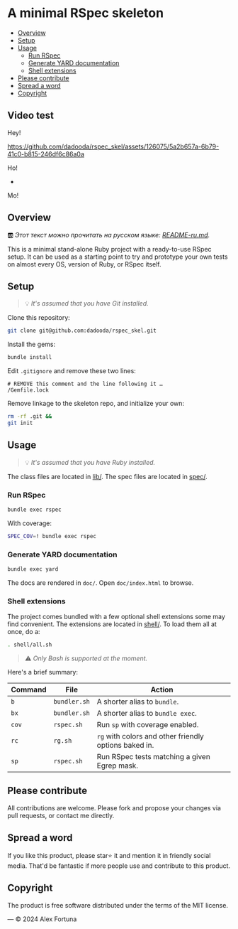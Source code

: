 
# A minimal RSpec skeleton

<!-- @import "[TOC]" {cmd="toc" depthFrom=2 depthTo=6 orderedList=false} -->

<!-- code_chunk_output -->

- [Overview](#overview)
- [Setup](#setup)
- [Usage](#usage)
  - [Run RSpec](#run-rspec)
  - [Generate YARD documentation](#generate-yard-documentation)
  - [Shell extensions](#shell-extensions)
- [Please contribute](#please-contribute)
- [Spread a word](#spread-a-word)
- [Copyright](#copyright)

<!-- /code_chunk_output -->

## Video test

Hey!

https://github.com/dadooda/rspec_skel/assets/126075/5a2b657a-6b79-41c0-b815-246df6c86a0a

Ho!

*

Mo!

## Overview

🆎 *Этот текст можно прочитать на русском языке: [README-ru.md](README-ru.md).*

This is a minimal stand-alone Ruby project with a ready-to-use RSpec setup.
It can be used as a starting point to try and prototype your own tests
on almost every OS, version of Ruby, or RSpec itself.

## Setup

> 💡 *It's assumed that you have Git installed.*

Clone this repository:

```sh
git clone git@github.com:dadooda/rspec_skel.git
```

Install the gems:

```sh
bundle install
```

Edit `.gitignore` and remove these two lines:

```
# REMOVE this comment and the line following it …
/Gemfile.lock
```

Remove linkage to the skeleton repo, and initialize your own:

```sh
rm -rf .git &&
git init

```

## Usage

> 💡 *It's assumed that you have Ruby installed.*

The class files are located in [lib/](lib). The spec files are located in [spec/](spec).

### Run RSpec

```sh
bundle exec rspec
```

With coverage:

```sh
SPEC_COV=! bundle exec rspec
```

### Generate YARD documentation

```sh
bundle exec yard
```

The docs are rendered in `doc/`. Open `doc/index.html` to browse.

### Shell extensions

The project comes bundled with a few optional shell extensions some may find convenient.
The extensions are located in [shell/](shell). To load them all at once, do a:

```sh
. shell/all.sh
```

> ⚠️ *Only Bash is supported at the moment.*

Here's a brief summary:

Command | File | Action
-|-|-
`b` | `bundler.sh` | A shorter alias to `bundle`.
`bx` | `bundler.sh` | A shorter alias to `bundle exec`.
`cov` | `rspec.sh` | Run `sp` with coverage enabled.
`rc` | `rg.sh` | `rg` with colors and other friendly options baked in.
`sp` | `rspec.sh` | Run RSpec tests matching a given Egrep mask.

## Please contribute

All contributions are welcome. Please fork and propose your changes via pull requests,
or contact me directly.

## Spread a word

If you like this product, please star⭐ it and mention it in friendly social media.
That'd be fantastic if more people use and contribute to this product.

## Copyright

The product is free software distributed under the terms of the MIT license.

— © 2024 Alex Fortuna
